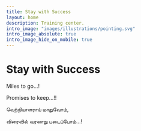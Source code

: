 ```yaml
---
title: Stay with Success
layout: home
description: Training center.
intro_image: "images/illustrations/pointing.svg"
intro_image_absolute: true
intro_image_hide_on_mobile: true
---
```


# Stay with Success
Miles to go...!

Promises to keep...!!

வெற்றியாளராய் மாறுவோம்,

விரைவில் வரலாறு படைப்போம்...!
